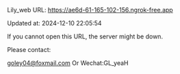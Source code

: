 Lily_web URL: https://ae6d-61-165-102-156.ngrok-free.app

Updated at: 2024-12-10 22:05:54

If you cannot open this URL, the server might be down.

Please contact: 

goley04@foxmail.com Or Wechat:GL_yeaH